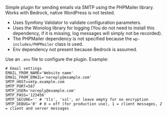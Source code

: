 Simple plugin for sending emails via SMTP using the PHPMailer library.  
Works with Bedrock, native WordPress is not tested.

- Uses Symfony Validator to validate configuration parameters.
- Uses the Wonolog library for logging (You do not need to install this dependency, if it is missing, log messages will simply not be recorded).
- The PHPMailer dependency is not specified because the `wp-includes/PHPMailer` class is used.
- Env dependency not present because Bedrock is assumed.

Use an `.env` file to configure the plugin. Example:

```
# Email settings
EMAIL_FROM_NAME='Website name'
EMAIL_FROM_EMAIL='noreply@example.com'
SMTP_HOST=smtp.example.com
SMTP_PORT=587
SMTP_USER='noreply@example.com'
SMTP_PASS='123456'
SMTP_SECURE='' # 'tls', 'ssl', or leave empty for no encryption
SMTP_DEBUG='0' # 0 = off (for production use), 1 = client messages, 2 = client and server messages
```
